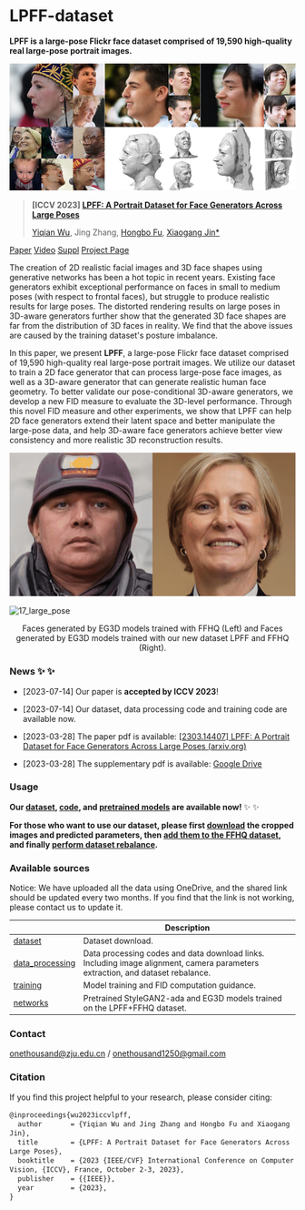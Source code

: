 # LPFF-dataset
**LPFF is a large-pose Flickr face dataset comprised of 19,590 high-quality real large-pose portrait images.**

![teaser1](./images/teaser1.png)



> **[ICCV 2023] [LPFF: A Portrait Dataset for Face Generators Across Large Poses]()**
>
> [Yiqian Wu](https://onethousandwu.com/), Jing Zhang, [Hongbo Fu](http://sweb.cityu.edu.hk/hongbofu/publications.html), [Xiaogang Jin*](http://www.cad.zju.edu.cn/home/jin)

[Paper](https://arxiv.org/abs/2303.14407)              [Video](http://www.cad.zju.edu.cn/home/jin/iccv2023/demo.mp4)               [Suppl](https://drive.google.com/file/d/1Xktg7oqMMNN9hqGYva3BBTJoux17y2SR/view?usp=sharing)               [Project Page](http://www.cad.zju.edu.cn/home/jin/iccv2023/iccv2023.htm)



The creation of 2D realistic facial images and 3D face shapes using generative networks has been a hot topic in recent years. Existing face generators exhibit exceptional performance on faces in small to medium poses (with respect to frontal faces), but struggle to produce realistic results for large poses. The distorted rendering results on large poses in 3D-aware generators further show that the generated 3D face shapes are far from the distribution of 3D faces in reality. We find that the above issues are caused by the training dataset's posture imbalance. 

In this paper, we present **LPFF**, a large-pose Flickr face dataset comprised of 19,590 high-quality real large-pose portrait images. We utilize our dataset to train a 2D face generator that can process large-pose face images, as well as a 3D-aware generator that can generate realistic human face geometry. To better validate our pose-conditional 3D-aware generators, we develop a new FID measure to evaluate the 3D-level performance. Through this novel FID measure and other experiments, we show that LPFF can help 2D face generators extend their latent space and better manipulate the large-pose data, and help 3D-aware face generators achieve better view consistency and more realistic 3D reconstruction results.



![17](./images/17.gif)

![17_large_pose](./images/17_large_pose.gif)

<center>Faces generated by EG3D models trained with FFHQ (Left) and Faces generated by EG3D models trained with our new dataset LPFF and FFHQ (Right).</center>

### News  ✨ ✨ 

- [2023-07-14] Our paper is **accepted by ICCV 2023**!
- [2023-07-14] Our dataset, data processing code and training code are available now.

- [2023-03-28] The paper pdf is available: [[2303.14407\] LPFF: A Portrait Dataset for Face Generators Across Large Poses (arxiv.org)](https://arxiv.org/abs/2303.14407)
- [2023-03-28] The supplementary pdf is available: [Google Drive](https://drive.google.com/file/d/1Xktg7oqMMNN9hqGYva3BBTJoux17y2SR/view?usp=sharing)





### Usage

**Our [dataset](https://github.com/oneThousand1000/LPFF-dataset/tree/main/dataset_download), [code](https://github.com/oneThousand1000/LPFF-dataset/tree/main/data_processing), and [pretrained models](https://github.com/oneThousand1000/LPFF-dataset/tree/main/networks) are available now!** ✨ ✨ 

**For those who want to use our dataset, please first [download](https://github.com/oneThousand1000/LPFF-dataset/tree/main/dataset_download) the cropped images and predicted parameters, then [add them to the FFHQ dataset](https://github.com/oneThousand1000/LPFF-dataset-debug-version/tree/main/data_processing#step2-eg3d-and-stylegan-datasets), and finally [perform dataset rebalance](https://github.com/oneThousand1000/LPFF-dataset/tree/main/data_processing#step-3-data-distribution-analysis-and-dataset-rebalance).**



### Available sources

Notice: We have uploaded all the data using OneDrive, and the shared link should be updated every two months. If you find that the link is not working, please contact us to update it.

|                                                              | Description                                                  |
| ------------------------------------------------------------ | ------------------------------------------------------------ |
| [dataset](https://github.com/oneThousand1000/LPFF-dataset/tree/master/dataset_download) | Dataset download.                                            |
| [data_processing](https://github.com/oneThousand1000/LPFF-dataset/tree/master/data_processing) | Data processing codes and data download links. Including image alignment, camera parameters extraction, and dataset rebalance. |
| [training](https://github.com/oneThousand1000/LPFF-dataset/tree/master/training) | Model training and FID computation guidance.                 |
| [networks](https://github.com/oneThousand1000/LPFF-dataset/tree/master/networks) | Pretrained StyleGAN2-ada and EG3D models trained on the LPFF+FFHQ  dataset. |



### Contact

 [onethousand@zju.edu.cn](mailto:onethousand@zju.edu.cn) / [onethousand1250@gmail.com](mailto:onethousand1250@gmail.com)



### Citation

If you find this project helpful to your research, please consider citing:

```
@inproceedings{wu2023iccvlpff,
  author       = {Yiqian Wu and Jing Zhang and Hongbo Fu and Xiaogang Jin},
  title        = {LPFF: A Portrait Dataset for Face Generators Across Large Poses},
  booktitle    = {2023 {IEEE/CVF} International Conference on Computer Vision, {ICCV}, France, October 2-3, 2023},
  publisher    = {{IEEE}},
  year         = {2023},
}


```

